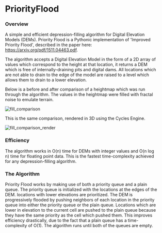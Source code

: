 # PriorityFlood

### Overview
A simple and efficient depression-filling algorithm for Digital Elevation Models (DEMs). Priority Flood is a Pythonic implementation of 'Improved Priority Flood', described in the paper here: https://arxiv.org/pdf/1511.04463.pdf.
 
The algorithm accepts a Digital Elevation Model in the form of a 2D array of values which correspond to the height at that location, it returns a DEM which is free of internally-draining pits and digital dams. All locations which are not able to drain to the edge of the model are raised to a level which allows them to drain to a lower elevation.

Below is a before and after comparison of a heightmap which was run through the algorithm. The values in the heightmap were filled with fractal noise to emulate terrain.

![fill_comparison](https://user-images.githubusercontent.com/10524511/138981607-4d13fa2a-23fd-4794-908b-2c369a60c748.png)

This is the same comparison, rendered in 3D using the Cycles Engine.

![fill_comparison_render](https://user-images.githubusercontent.com/10524511/138981609-c6e3c197-b208-4619-afdb-4be801e9fc10.png)

### Efficiency

The algorithm works in O(n) time for DEMs with integer values and O(n log n) time for floating point data. This is the fastest time-complexity achieved for any depression-filling algorithm.

### The Algorithm

Priority Flood works by making use of both a priority queue and a plain queue. The priority queue is initialized with the locations at the edges of the DEM. locations with lower elevations are prioritized. The DEM is progressively flooded by pushing neighbors of each location in the priority queue into either the priority queue or the plain queue. Locations which are lower in elevation to the current cell are pushed to the plain queue because they have the same priority as the cell which pushed them. This improves efficiency drastically, due to the fact that a plain queue has a time-complexity of O(1). The algorithm runs until both of the queues are empty.
